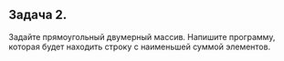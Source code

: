 ## Задача 2.

Задайте прямоугольный двумерный массив. 
Напишите программу, которая будет находить строку с наименьшей суммой элементов.